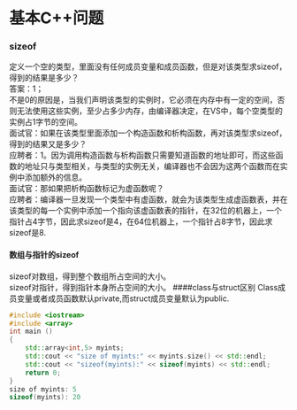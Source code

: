 # 基本C++问题

### sizeof

定义一个空的类型，里面没有任何成员变量和成员函数，但是对该类型求sizeof，得到的结果是多少？  
答案：1；  
不是0的原因是，当我们声明该类型的实例时，它必须在内存中有一定的空间，否则无法使用这些实例，至少占多少内存，由编译器决定，在VS中，每个空类型的实例占1字节的空间。  
面试官：如果在该类型里面添加一个构造函数和析构函数，再对该类型求sizeof，得到的结果又是多少？  
应聘者：1。因为调用构造函数与析构函数只需要知道函数的地址即可，而这些函数的地址只与类型相关，与类型的实例无关，编译器也不会因为这两个函数而在实例中添加额外的信息。  
面试官：那如果把析构函数标记为虚函数呢？  
应聘者：编译器一旦发现一个类型中有虚函数，就会为该类型生成虚函数表，并在该类型的每一个实例中添加一个指向该虚函数表的指针，在32位的机器上，一个指针占4字节，因此求sizeof是4，在64位机器上，一个指针占8字节，因此求sizeof是8.

#### 数组与指针的sizeof

sizeof对数组，得到整个数组所占空间的大小。  
sizeof对指针，得到指针本身所占空间的大小。
####class与struct区别
Class成员变量或者成员函数默认private,而struct成员变量默认为public.  

```cpp
#include <iostream>
#include <array>
int main ()
{
    std::array<int,5> myints;
    std::cout << "size of myints:" << myints.size() << std::endl;
    std::cout << "sizeof(myints):" << sizeof(myints) << std::endl;
    return 0;
}
size of myints: 5
sizeof(myints): 20
```



